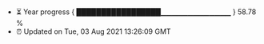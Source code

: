 - ⏳ Year progress { █████████████████▁▁▁▁▁▁▁▁▁▁▁▁▁ } 58.78 %
- ⏰ Updated on Tue, 03 Aug 2021 13:26:09 GMT

